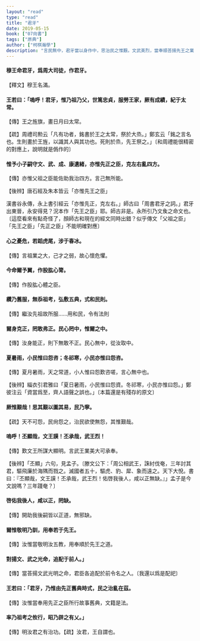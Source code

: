 ```yaml
---
layout: "read"
type: "read"
title: "君牙"
date: 2019-05-15
book: ["07尙書"]
tags: ["原典"]
author: ["柯棋瀚學"]
description: "言民無中，君牙當以身作中，思治民之惟艱。文武美烈，當奉順荅揚先王之業"
---
```


#### 穆王命君牙，爲周大司徒，作<v>君牙</v>。

【釋文】穆王名滿。

#### 王若曰：「嗚呼！君牙，惟乃祖乃父，世篤忠貞，服勞王家，厥有成績，紀于太常。

【傳】王之旌旗，畫日月曰太常。

【疏】<v>周禮</v><v>司勲</v>云「凡有功者，銘書於王之太常，祭於大烝。」鄭玄云「銘之言名也。生則畫於王旌，以識其人與其功也。死則於烝，先王祭之。」〔和<v>周禮</v>能很精密的對應上，說明就是僞作的〕

#### 惟予小子嗣守文、武、成、康遺緒，亦惟先正之臣，克左右亂四方。

【傳】亦惟父祖之臣能佐助我治四方。言己無所能。

【後辨】唐石經及朱本皆云「亦惟先王之臣」

<v>漢書</v><v>谷永傳</v>，永上書引經云「亦惟先正，克左右。」師古曰「<v>周書</v><v>君牙</v>之詞。」<v>君牙</v>出東晉，永安得見？況本作「先王之臣」耶。師古非是。永所引乃<v>文矦之命</v>文也。〔這麼看來有點奇怪了，顏師古和現在的經文同時出錯？似乎傳文「父祖之臣」「先王之臣」「先正之臣」不能明確對應〕

#### 心之憂危，若蹈虎尾，涉于春冰。

【傳】言祖業之大，己才之弱，故心懷危懼。

#### 今命爾予翼，作股肱心膂。

【傳】作股肱心體之臣。

#### 纘乃舊服，無忝祖考，弘敷五典，式和民則。

【傳】繼汝先祖故所服……用和民，令有法則

#### 爾身克正，罔敢弗正。民心罔中，惟爾之中。

【傳】汝身能正，則下無敢不正。民心無中，從汝取中。

#### 夏暑雨，小民惟曰怨咨；冬祁寒，小民亦惟曰怨咨。

【傳】夏月暑雨，天之常道，小人惟曰怨歎咨嗟，言心無中也。

【後辨】<v>緇衣</v>引<v>君雅</v>曰「夏日暑雨，小民惟曰怨資。冬祁寒，小民亦惟曰怨。」鄭彼注云「資當爲至，齊人語聲之誤也。」〔本篇還是有殘存的原文〕

#### 厥惟艱哉！思其艱以圖其易，民乃寧。

【疏】天不可怨，民尙怨之，治民欲使無怨，其惟艱哉。

#### 嗚呼！丕顯哉，文王謨！丕承哉，武王烈！

【傳】歎文王所謀大顯明。言武王業美大可承奉。

【後辨】「丕顯」六句，見<v>孟子</v>。〔<v>滕文公下</v>：「周公相武王，誅紂伐奄，三年討其君，驅飛廉於海隅而戮之。滅國者五十，驅虎、豹、犀、象而遠之。天下大悅。<v>書</v>曰：『丕顯哉，文王謨！丕承哉，武王烈！佑啓我後人，咸以正無缺。』」<v>孟子</v>是今文說嗎？三年踐奄？〕

#### 啓佑我後人，咸以正，罔缺。

【傳】開助我後嗣皆以正道，無邪缺。

#### 爾惟敬明乃訓，用奉若于先王。

【傳】汝惟當敬明汝五教，用奉順於先王之道。

#### 對揚文、武之光命，追配于前人。」

【傳】當荅揚文武光明之命，君臣各追配於前令名之人。〔我還以爲是配祀〕

#### 王若曰：「君牙，乃惟由先正舊典時式，民之治亂在茲。

【傳】汝惟當奉用先正之臣所行故事舊典，文籍是法。

#### 率乃祖考之攸行，昭乃辟之有乂。」

【傳】明汝君之有治功。【疏】汝君，王自謂也。
